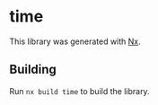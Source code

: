 # time

This library was generated with [Nx](https://nx.dev).

## Building

Run `nx build time` to build the library.
